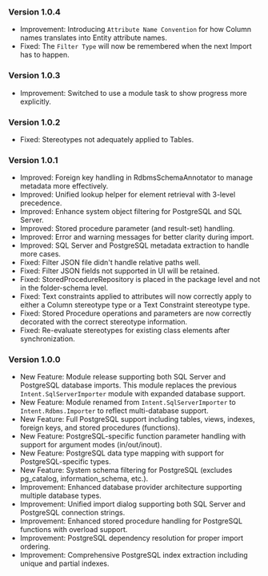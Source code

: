 ### Version 1.0.4

- Improvement: Introducing `Attribute Name Convention` for how Column names translates into Entity attribute names.
- Fixed: The `Filter Type` will now be remembered when the next Import has to happen.

### Version 1.0.3

- Improvement: Switched to use a module task to show progress more explicitly.

### Version 1.0.2

- Fixed: Stereotypes not adequately applied to Tables.

### Version 1.0.1

- Improved: Foreign key handling in RdbmsSchemaAnnotator to manage metadata more effectively.
- Improved: Unified lookup helper for element retrieval with 3-level precedence.
- Improved: Enhance system object filtering for PostgreSQL and SQL Server.
- Improved: Stored procedure parameter (and result-set) handling.
- Improved: Error and warning messages for better clarity during import.
- Improved: SQL Server and PostgreSQL metadata extraction to handle more cases.
- Fixed: Filter JSON file didn't handle relative paths well.
- Fixed: Filter JSON fields not supported in UI will be retained.
- Fixed: StoredProcedureRepository is placed in the package level and not in the folder-schema level.
- Fixed: Text constraints applied to attributes will now correctly apply to either a Column stereotype type or a Text Constraint stereotype type.
- Fixed: Stored Procedure operations and parameters are now correctly decorated with the correct stereotype information.
- Fixed: Re-evaluate stereotypes for existing class elements after synchronization.

### Version 1.0.0

- New Feature: Module release supporting both SQL Server and PostgreSQL database imports. This module replaces the previous `Intent.SqlServerImporter` module with expanded database support.
- New Feature: Module renamed from `Intent.SqlServerImporter` to `Intent.Rdbms.Importer` to reflect multi-database support.
- New Feature: Full PostgreSQL support including tables, views, indexes, foreign keys, and stored procedures (functions).
- New Feature: PostgreSQL-specific function parameter handling with support for argument modes (in/out/inout).
- New Feature: PostgreSQL data type mapping with support for PostgreSQL-specific types.
- New Feature: System schema filtering for PostgreSQL (excludes pg_catalog, information_schema, etc.).
- Improvement: Enhanced database provider architecture supporting multiple database types.
- Improvement: Unified import dialog supporting both SQL Server and PostgreSQL connection strings.
- Improvement: Enhanced stored procedure handling for PostgreSQL functions with overload support.
- Improvement: PostgreSQL dependency resolution for proper import ordering.
- Improvement: Comprehensive PostgreSQL index extraction including unique and partial indexes.

